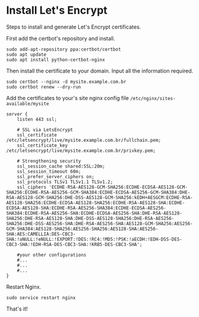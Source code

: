 # Install Let's Encrypt

Steps to install and generate Let's Encrypt certificates.

First add the certbot's repository and install.

```
sudo add-apt-repository ppa:certbot/certbot
sudo apt update
sudo apt install python-certbot-nginx
```

Then install the certificate to your domain. Input all the information required.

```
sudo certbot --nginx -d mysite.example.com.br
sudo certbot renew --dry-run
```

Add the certificates to your's site nginx config file `/etc/nginx/sites-available/mysite`
```
server {
    listen 443 ssl;
    
    # SSL via LetsEncrypt
    ssl_certificate /etc/letsencrypt/live/mysite.example.com.br/fullchain.pem;
    ssl_certificate_key /etc/letsencrypt/live/mysite.example.com.br/privkey.pem;

    # Strengthening security
    ssl_session_cache shared:SSL:20m;
    ssl_session_timeout 60m;
    ssl_prefer_server_ciphers on;
    ssl_protocols TLSv1 TLSv1.1 TLSv1.2;
    ssl_ciphers 'ECDHE-RSA-AES128-GCM-SHA256:ECDHE-ECDSA-AES128-GCM-SHA256:ECDHE-RSA-AES256-GCM-SHA384:ECDHE-ECDSA-AES256-GCM-SHA384:DHE-RSA-AES128-GCM-SHA256:DHE-DSS-AES128-GCM-SHA256:kEDH+AESGCM:ECDHE-RSA-AES128-SHA256:ECDHE-ECDSA-AES128-SHA256:ECDHE-RSA-AES128-SHA:ECDHE-ECDSA-AES128-SHA:ECDHE-RSA-AES256-SHA384:ECDHE-ECDSA-AES256-SHA384:ECDHE-RSA-AES256-SHA:ECDHE-ECDSA-AES256-SHA:DHE-RSA-AES128-SHA256:DHE-RSA-AES128-SHA:DHE-DSS-AES128-SHA256:DHE-RSA-AES256-SHA256:DHE-DSS-AES256-SHA:DHE-RSA-AES256-SHA:AES128-GCM-SHA256:AES256-GCM-SHA384:AES128-SHA256:AES256-SHA256:AES128-SHA:AES256-SHA:AES:CAMELLIA:DES-CBC3-SHA:!aNULL:!eNULL:!EXPORT:!DES:!RC4:!MD5:!PSK:!aECDH:!EDH-DSS-DES-CBC3-SHA:!EDH-RSA-DES-CBC3-SHA:!KRB5-DES-CBC3-SHA';
    
    #your other configurations
    #...
    #...
    #...
}
```

Restart Nginx.
```
sudo service restart nginx
```

That's it!
